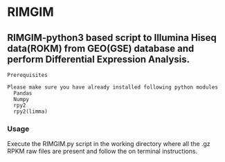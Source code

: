 # RIMGIM

## RIMGIM-python3 based script to Illumina Hiseq data(ROKM) from GEO(GSE) database and perform Differential Expression Analysis. 

    Prerequisites
    
    Please make sure you have already installed following python modules 
      Pandas
      Numpy
      rpy2
      rpy2(limma)
    
    
### Usage 

Execute the RIMGIM.py script in the working directory where all the .gz RPKM raw files are present and follow the on terminal instructions.
